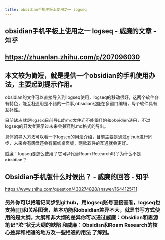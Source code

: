 ```yaml
---
title: obsidian手机平板上使用之一 logseq
---
```


## obsidian手机平板上使用之一 logseq - 威廉的文章 - 知乎
## https://zhuanlan.zhihu.com/p/207096030
## 本文较为简短，就是提供一个obsidian的手机使用办法，主要起到提示作用。

obsidian的文件可以直接导入到 logseq使用，logseq的移动很好，这两个软件各有特色，能互相通用是不错的一件事,obsidian也能在多窗口编辑，两个软件具有互补性。

目前缺点就是logseq目前导出的md文件还不能很好的和obsidian通用，不过logseq的开发者表示过未来会兼容到.md格式的导出。

具体的导入方法可以看一下logseq的用法介绍，目前主要是通过github进行同步，未来会有网盘还会有离线桌面版，两款软件的互通就会更好。

威廉：logseq要怎么使用？它可以代替Roam Research吗？为什么不是obsidian？
##
## Obsidian手机版什么时候出？ - 威廉的回答 - 知乎
https://www.zhihu.com/question/430274828/answer/1644125711
### 另外你可以把笔记同步到github，用logseq账号直接查看，logseq也支持[[]]和关系图谱，基本功能和obsidian差异不大，就是书写方式使用的是大纲，大纲和非大纲的差异你可以通过威廉：Obsidian和思源笔记“坨”状无大纲的缺陷 和威廉：Obsidian和Roam Research的核心差异和相通的地方及一些相通的用法 了解到。
